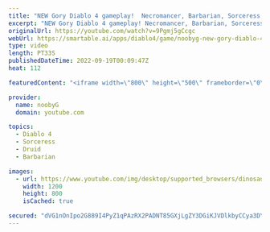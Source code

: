 ```yaml
---
title: "NEW Gory Diablo 4 gameplay!  Necromancer, Barbarian, Sorceress, and Druid! #shorts #diablo4 #diablo"
excerpt: "NEW Gory Diablo 4 gameplay! Necromancer, Barbarian, Sorceress, and Druid! #shorts #diablo4 #diablo Please subscribe for ..."
originalUrl: https://youtube.com/watch?v=9Pgmj5gCcgc
webUrl: https://smartable.ai/apps/diablo4/game/noobyg-new-gory-diablo-4-gameplay-necromancer-barbarian-sorceress-and-druid-shorts-diablo4-diablo/
type: video
length: PT33S
publishedDateTime: 2022-09-19T00:09:47Z
heat: 112

featuredContent: "<iframe width=\"800\" height=\"500\" frameborder=\"0\" src=\"https://www.youtube.com/embed/9Pgmj5gCcgc\" allow=\"accelerometer; autoplay; encrypted-media; gyroscope; picture-in-picture\" allowfullscreen></iframe>"

provider:
  name: noobyG
  domain: youtube.com

topics:
  - Diablo 4
  - Sorceress
  - Druid
  - Barbarian

images:
  - url: https://www.youtube.com/img/desktop/supported_browsers/dinosaur.png
    width: 1200
    height: 800
    isCached: true

secured: "dVG1nOnIpo2G889I4PyZ1qPAzRX2PADNT85GXjLgZY3DGiKJVDlkbyCCya3DYZNs36HBjMisai0TKzMfEEIP+USrRD82ivIRlvRCR/0fBWhe1HCq+/A9Yj2UYnwuy/inZbztmC3TX3IJ++peSVFX2F0nnajPdZw94G1pN+UIbA8L39Rl0Op8+cTLPJBtmrWh5/lrBpd7KeEx0z9lNnnEoZKekLoP+WpfylSEg08lOAPsf2cGHQNT7V2VmGu5IPhmbOY2ZMFthzyb/3XAC8I4nBAwSMeOGPedBNQvI87LAccFdXovEbxqibBjJjWflHDCRjxwphzf8k1IE8eUyvMo6KmJY5TpoQihfmLOUIbK0caEODMov4T3asnlEj0qFu2TASPJtoV6Wpqq1DAyiqDDWKHi0c2CqUSVKTK0m1me9KA=;R9xqNyOqClEnts32jpEGqQ=="
---
```


